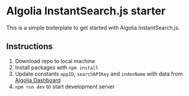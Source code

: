 # Algolia InstantSearch.js starter

This is a simple boilerplate to get started with Algolia InstantSearch.js. 

## Instructions

1. Download repo to local machine
2. Install packages with `npm install`
3. Update constants `appID`, `searchAPIKey` and `indexName` with data from [Algolia Dashboard](https://www.algolia.com/account/api-keys/all?applicationId=YSWWVAX5RB)
4. `npm run dev` to start development server